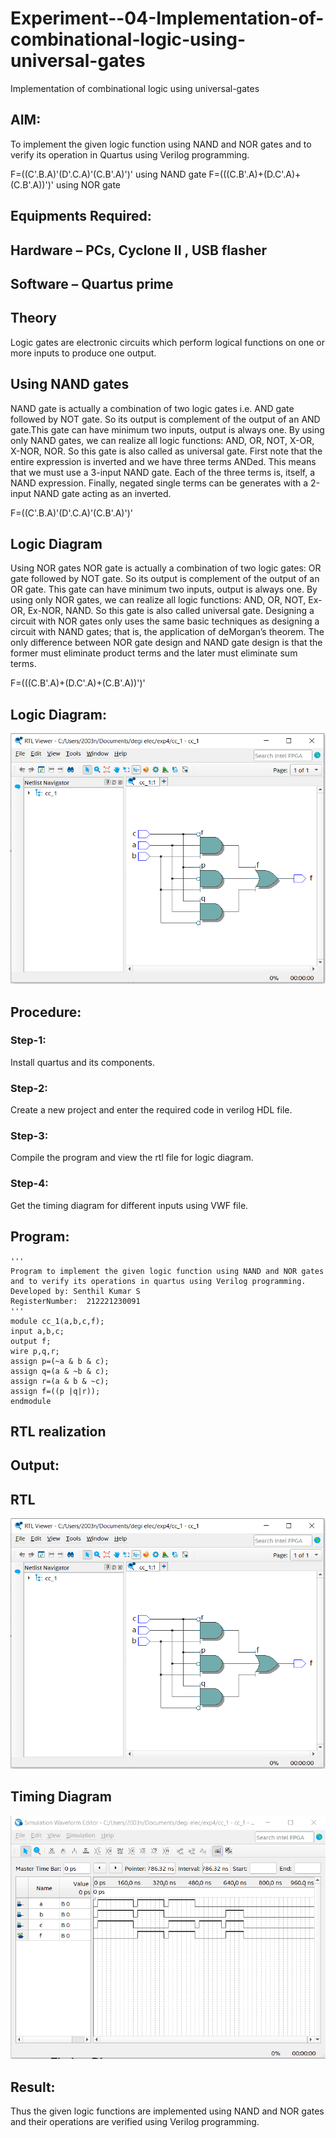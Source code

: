 # Experiment--04-Implementation-of-combinational-logic-using-universal-gates
Implementation of combinational logic using universal-gates
 
## AIM:
To implement the given logic function using NAND and NOR gates and to verify its operation in Quartus using Verilog programming.

F=((C'.B.A)'(D'.C.A)'(C.B'.A)')' using NAND gate
F=(((C.B'.A)+(D.C'.A)+(C.B'.A))')' using NOR gate
## Equipments Required:
## Hardware – PCs, Cyclone II , USB flasher
## Software – Quartus prime


## Theory
Logic gates are electronic circuits which perform logical functions on one or more inputs to produce one output. 

## Using NAND gates
NAND gate is actually a combination of two logic gates i.e. AND gate followed by NOT gate. So its output is complement of the output of an AND gate.This gate can have minimum two inputs, output is always one. By using only NAND gates, we can realize all logic functions: AND, OR, NOT, X-OR, X-NOR, NOR. So this gate is also called as universal gate. First note that the entire expression is inverted and we have three terms ANDed. This means that we must use a 3-input NAND gate. Each of the three terms is, itself, a NAND expression. Finally, negated single terms can be generates with a 2-input NAND gate acting as an inverted.

F=((C'.B.A)'(D'.C.A)'(C.B'.A)')'

## Logic Diagram
Using NOR gates
NOR gate is actually a combination of two logic gates: OR gate followed by NOT gate. So its output is complement of the output of an OR gate. This gate can have minimum two inputs, output is always one. By using only NOR gates, we can realize all logic functions: AND, OR, NOT, Ex-OR, Ex-NOR, NAND. So this gate is also called universal gate. Designing a circuit with NOR gates only uses the same basic techniques as designing a circuit with NAND gates; that is, the application of deMorgan’s theorem. The only difference between NOR gate design and NAND gate design is that the former must eliminate product terms and the later must eliminate sum terms.

F=(((C.B'.A)+(D.C'.A)+(C.B'.A))')'

## Logic Diagram:
![](rtl.PNG)
## Procedure:
### Step-1:
Install quartus and its components.
### Step-2:
Create a new project and enter the required code in verilog HDL file.
### Step-3:
Compile the program and view the rtl file for logic diagram.
### Step-4:
Get the timing diagram for different inputs using VWF file.
## Program:
```
'''
Program to implement the given logic function using NAND and NOR gates and to verify its operations in quartus using Verilog programming.
Developed by: Senthil Kumar S
RegisterNumber:  212221230091
'''
module cc_1(a,b,c,f);
input a,b,c;
output f;
wire p,q,r;
assign p=(~a & b & c);
assign q=(a & ~b & c);
assign r=(a & b & ~c);
assign f=((p |q|r)); 
endmodule
```
## RTL realization

## Output:
## RTL
![](rtl.PNG)
## Timing Diagram
![](timer.PNG)
## Result:
Thus the given logic functions are implemented using NAND and NOR gates and their operations are verified using Verilog programming.
